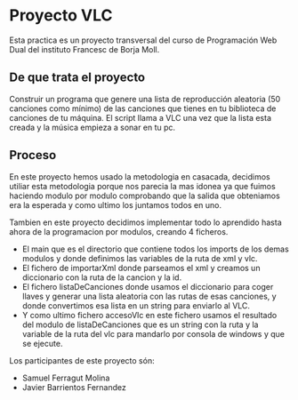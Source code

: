 # Proyecto VLC

Esta practica es un proyecto transversal del curso de Programación Web Dual del instituto Francesc de Borja Moll.

## De que trata el proyecto

Construir un programa que genere una lista de reproducción aleatoria (50 canciones como mínimo) de las canciones que tienes en tu biblioteca de canciones de tu máquina. El script llama a VLC una vez que la lista esta creada y la música empieza a sonar en tu pc.

## Proceso

En este proyecto hemos usado la metodologia en casacada, decidimos utiliar esta metodologia porque nos parecia la mas idonea ya que fuimos haciendo modulo por modulo comprobando que la salida que obteniamos era la esperada y como ultimo los juntamos todos en uno.

Tambien en este proyecto decidimos implementar todo lo aprendido hasta ahora de la programacion por modulos, creando 4 ficheros. 
- El main que es el directorio que contiene todos los imports de los demas modulos y donde definimos las variables de la ruta de xml y vlc. 
- El fichero de importarXml donde parseamos el xml y creamos un diccionario con la ruta de la cancion y la id.
- El fichero listaDeCanciones donde usamos el diccionario para coger llaves y generar una lista aleatoria con las rutas de esas canciones, y donde convertimos esa lista en un string para enviarlo al VLC.
- Y como ultimo fichero accesoVlc en este fichero usamos el resultado del modulo de listaDeCanciones que es un string con la ruta y la variable de la ruta del vlc para mandarlo por consola de windows y que se ejecute.

Los participantes de este proyecto són:

- Samuel Ferragut Molina
- Javier Barrientos Fernandez